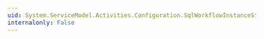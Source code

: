 ```yaml
---
uid: System.ServiceModel.Activities.Configuration.SqlWorkflowInstanceStoreElement.MaxConnectionRetries
internalonly: False
---
```

